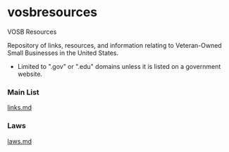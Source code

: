 # vosbresources  
VOSB Resources

Repository of links, resources, and information relating to Veteran-Owned Small Businesses in the United States.

- Limited to ".gov" or ".edu" domains unless it is listed on a government website.

### Main List  
[links.md](links.md)

### Laws
[laws.md](laws.md)
